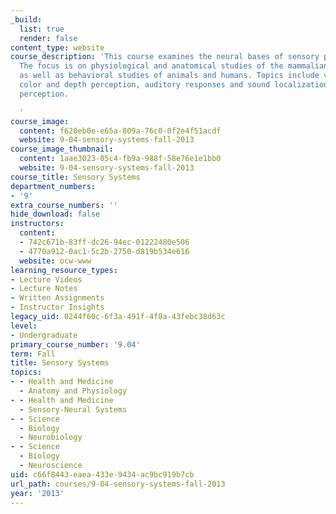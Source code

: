 ```yaml
---
_build:
  list: true
  render: false
content_type: website
course_description: 'This course examines the neural bases of sensory perception.
  The focus is on physiological and anatomical studies of the mammalian nervous system
  as well as behavioral studies of animals and humans. Topics include visual pattern,
  color and depth perception, auditory responses and sound localization, and somatosensory
  perception.

  '
course_image:
  content: f620eb0e-e65a-809a-76c0-0f2e4f51acdf
  website: 9-04-sensory-systems-fall-2013
course_image_thumbnail:
  content: 1aae3023-05c4-fb9a-988f-58e76e1e1bb0
  website: 9-04-sensory-systems-fall-2013
course_title: Sensory Systems
department_numbers:
- '9'
extra_course_numbers: ''
hide_download: false
instructors:
  content:
  - 742c671b-83ff-dc26-94ec-01222480e506
  - 4770a912-0ac1-5c2b-2750-d819b534e616
  website: ocw-www
learning_resource_types:
- Lecture Videos
- Lecture Notes
- Written Assignments
- Instructor Insights
legacy_uid: 0244f60c-6f3a-491f-4f8a-43febc38d63c
level:
- Undergraduate
primary_course_number: '9.04'
term: Fall
title: Sensory Systems
topics:
- - Health and Medicine
  - Anatomy and Physiology
- - Health and Medicine
  - Sensory-Neural Systems
- - Science
  - Biology
  - Neurobiology
- - Science
  - Biology
  - Neuroscience
uid: c66f8443-eaea-433e-9434-ac9bc919b7cb
url_path: courses/9-04-sensory-systems-fall-2013
year: '2013'
---
```

